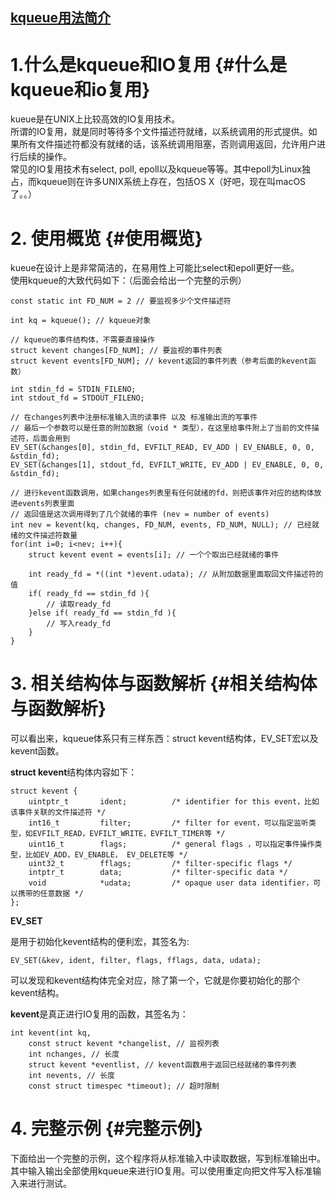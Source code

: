 ## [kqueue用法简介](#)

# 1.什么是kqueue和IO复用 {#什么是kqueue和io复用}

kueue是在UNIX上比较高效的IO复用技术。  
所谓的IO复用，就是同时等待多个文件描述符就绪，以系统调用的形式提供。如果所有文件描述符都没有就绪的话，该系统调用阻塞，否则调用返回，允许用户进行后续的操作。  
常见的IO复用技术有select, poll, epoll以及kqueue等等。其中epoll为Linux独占，而kqueue则在许多UNIX系统上存在，包括OS X（好吧，现在叫macOS了。。）

# 2. 使用概览 {#使用概览}

kueue在设计上是非常简洁的，在易用性上可能比select和epoll更好一些。  
使用kqueue的大致代码如下：（后面会给出一个完整的示例）

```
const static int FD_NUM = 2 // 要监视多少个文件描述符

int kq = kqueue(); // kqueue对象

// kqueue的事件结构体，不需要直接操作
struct kevent changes[FD_NUM]; // 要监视的事件列表
struct kevent events[FD_NUM]; // kevent返回的事件列表（参考后面的kevent函数）

int stdin_fd = STDIN_FILENO;
int stdout_fd = STDOUT_FILENO;

// 在changes列表中注册标准输入流的读事件 以及 标准输出流的写事件
// 最后一个参数可以是任意的附加数据（void * 类型），在这里给事件附上了当前的文件描述符，后面会用到
EV_SET(&changes[0], stdin_fd, EVFILT_READ, EV_ADD | EV_ENABLE, 0, 0, &stdin_fd); 
EV_SET(&changes[1], stdout_fd, EVFILT_WRITE, EV_ADD | EV_ENABLE, 0, 0, &stdin_fd);

// 进行kevent函数调用，如果changes列表里有任何就绪的fd，则把该事件对应的结构体放进events列表里面
// 返回值是这次调用得到了几个就绪的事件 (nev = number of events)
int nev = kevent(kq, changes, FD_NUM, events, FD_NUM, NULL); // 已经就绪的文件描述符数量
for(int i=0; i<nev; i++){
    struct kevent event = events[i]; // 一个个取出已经就绪的事件

    int ready_fd = *((int *)event.udata); // 从附加数据里面取回文件描述符的值
    if( ready_fd == stdin_fd ){
        // 读取ready_fd
    }else if( ready_fd == stdin_fd ){
        // 写入ready_fd
    }
}
```

# 3. 相关结构体与函数解析 {#相关结构体与函数解析}

可以看出来，kqueue体系只有三样东西：struct kevent结构体，EV\_SET宏以及kevent函数。

**struct kevent**结构体内容如下：

```
struct kevent {
    uintptr_t       ident;          /* identifier for this event，比如该事件关联的文件描述符 */
    int16_t         filter;         /* filter for event，可以指定监听类型，如EVFILT_READ，EVFILT_WRITE，EVFILT_TIMER等 */
    uint16_t        flags;          /* general flags ，可以指定事件操作类型，比如EV_ADD，EV_ENABLE， EV_DELETE等 */
    uint32_t        fflags;         /* filter-specific flags */
    intptr_t        data;           /* filter-specific data */
    void            *udata;         /* opaque user data identifier，可以携带的任意数据 */
};
```

**EV\_SET**

是用于初始化kevent结构的便利宏，其签名为:

```
EV_SET(&kev, ident, filter, flags, fflags, data, udata);
```

可以发现和kevent结构体完全对应，除了第一个，它就是你要初始化的那个kevent结构。

**kevent**是真正进行IO复用的函数，其签名为：

```
int kevent(int kq, 
    const struct kevent *changelist, // 监视列表
    int nchanges, // 长度
    struct kevent *eventlist, // kevent函数用于返回已经就绪的事件列表
    int nevents, // 长度
    const struct timespec *timeout); // 超时限制
```

# 4. 完整示例 {#完整示例}

下面给出一个完整的示例，这个程序将从标准输入中读取数据，写到标准输出中。其中输入输出全部使用kqueue来进行IO复用。可以使用重定向把文件写入标准输入来进行测试。

